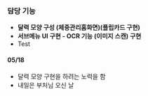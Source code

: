 ### 담당 기능

 - **달력 모양 구성 (체중관리홈화면)(플립카드 구현)**
 - **서브메뉴 UI 구현 - OCR 기능 (이미지 스캔) 구현**
 - Test



#### 05/18

- 달력 모양 구현을 하려는 노력을 함
- 내일은 부처님 오신 날
